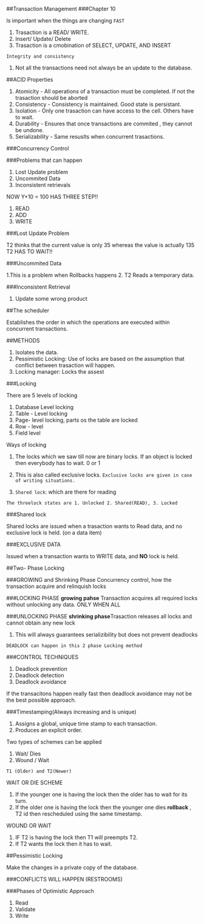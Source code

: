 ##Transaction Management
###Chapter 10



Is important when the things are changing `FAST`

1. Trasaction is a READ/ WRITE.
2. Insert/ Update/ Delete
3. Trasaction is a cmobination of SELECT, UPDATE, AND INSERT



`Integrity and consistency`

1. Not all the transactions need not always be an update to the database.

##ACID Properties

1. Atomicity -  All operations of a transaction must be completed. If not the trasaction should be aborted
2. Consistency - Consistency is maintained. Good state is persistant.
3. Isolation - Only one trasaction can have access to the cell. Others have to wait.
4. Durability - Ensures that once transactions are commited , they cannot be undone.
5. Serializability - Same resuslts when concurrent trasactions.



###Concurrency Control

###Problems that can happen

1. Lost Update problem
2. Uncommited Data
3. Inconsistent retrievals


NOW Y+10 = 100 HAS THREE STEP!!
1. READ
2. ADD
3. WRITE


###Lost Update Problem

T2 thinks that the current value is only 35 whereas the value is actually 135
T2 HAS TO WAIT!!

###Uncommited Data

1.This is a problem when Rollbacks happens
2. T2 Reads a temporary data.


###Inconsistent Retrieval

1. Update some wrong product


##The scheduler

Establishes the order in which the operations are executed within concurrent transactions.



##METHODS

1. Isolates the data.
2. Pessimistic Locking: Use of locks are based on the assumption that conflict between trasaction will happen.
3. Locking manager: Locks the assest


###Locking

There are 5 levels of locking

1. Database Level locking
2. Table - Level locking
3. Page- level locking, parts os the table are locked
4. Row - level 
5. Field level 


Ways of locking

1. The locks which we saw till now are binary locks.
If an object is locked then everybody has to wait. 0 or 1


2. This is also called exclusive locks.
`Exclusive locks are given in case of writing situations.`

3. `Shared lock`: which are there for reading



`The threelock states are 1. Unlocked 2. Shared(READ), 3. Locked`

###Shared lock

Shared locks are issued when a trasaction wants to Read data, and no exclusive lock is held. (on a data item)

###EXCLUSIVE DATA

Issued when a transaction wants to WRITE data, and **NO** lock is held.

##Two- Phase Locking

###GROWING and Shrinking Phase
Concurrency control, how the transaction acquire and relinquish locks

###LOCKING PHASE
**growing pahse** Transaction acquires all required locks without unlocking any data. ONLY WHEN ALL

###UNLOCKING PHASE
**shrinking phase**Trasaction releases all locks and cannot obtain any new lock

1. This will always guarantees serializibility but does not prevent deadlocks


`DEADLOCK can happen in this 2 phase Locking method`

###CONTROL TECHNIQUES

1. Deadlock prevention
2. Deadlock detection
3. Deadlock avoidance

If the transacitons happen really fast then deadlock avoidance may not be the best possible approach.

###Timestamping(Always increasing and is unique)

1. Assigns a global, unique time stamp to each transaction.
2. Produces an explicit order.



Two types of schemes can be applied

1. Wait/ Dies
2. Wound / Wait


`T1 (Older) and T2(Newer)`

WAIT OR DIE SCHEME

1. If the younger one is having the lock then the older has to wait for its turn.
2. If the older one is having the lock then the younger one dies **rollback** , T2 id then rescheduled using the same timestamp.


WOUND OR WAIT 

1. IF T2 is having the lock then T1 will preempts T2.
2. If T2 wants the lock then it has to wait.


##Pessimistic Locking

Make the changes in a private copy of the database.

###CONFLICTS WILL HAPPEN (RESTROOMS)


###Phases of Optimistic Approach

1. Read
2. Validate
3. Write




















































































